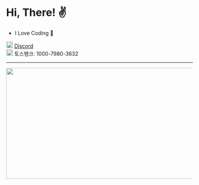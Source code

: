 # Hi, There! ✌️
- I Love Coding 💛

<img src="https://discord.com/assets/847541504914fd33810e70a0ea73177e.ico" width="18px" height="18px"/> [Discord](https://discord.com/users/1102166553027432488)  
<img src="https://toss.im/favicon.ico" width="18px" height="18px"/> 토스뱅크: 1000-7980-3632

---

<img
  src="https://render.gitanimals.org/farms/yejunho10"
  width="850"
  height="300"
/>
